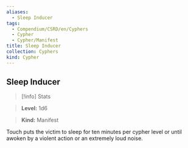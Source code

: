 ```yaml
---
aliases:
  - Sleep Inducer
tags:
  - Compendium/CSRD/en/Cyphers
  - Cypher
  - Cypher/Manifest
title: Sleep Inducer
collection: Cyphers
kind: Cypher
---
```

## Sleep Inducer    
>[!info] Stats    
> **Level:** 1d6    
> **Kind:** Manifest  
    
Touch puts the victim to sleep for ten minutes per cypher level or until awoken by a violent action or an extremely loud noise.